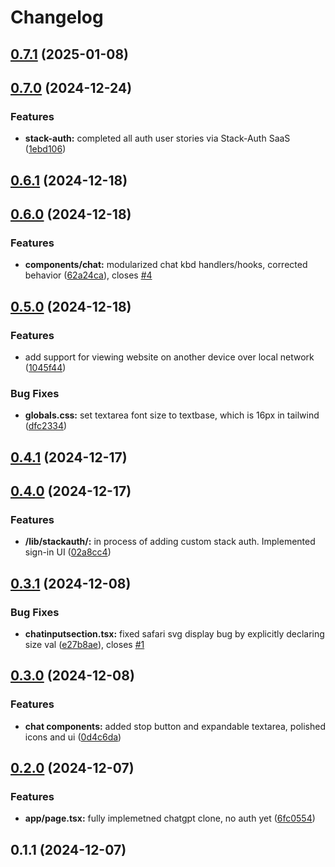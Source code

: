 # Changelog

## [0.7.1](https://github.com/KemingHe/buckeye-gpt/compare/v0.7.0...v0.7.1) (2025-01-08)

## [0.7.0](https://github.com/KemingHe/buckeye-gpt/compare/v0.6.1...v0.7.0) (2024-12-24)

### Features

* **stack-auth:** completed all auth user stories via Stack-Auth SaaS ([1ebd106](https://github.com/KemingHe/buckeye-gpt/commit/1ebd1066456217e1e5a61dfd476511bf5aeae22a))

## [0.6.1](https://github.com/KemingHe/buckeye-gpt/compare/v0.6.0...v0.6.1) (2024-12-18)

## [0.6.0](https://github.com/KemingHe/buckeye-gpt/compare/v0.5.0...v0.6.0) (2024-12-18)

### Features

* **components/chat:** modularized chat kbd handlers/hooks, corrected behavior ([62a24ca](https://github.com/KemingHe/buckeye-gpt/commit/62a24cae2fe9616c6e711d504a2159f56ccf8dde)), closes [#4](https://github.com/KemingHe/buckeye-gpt/issues/4)

## [0.5.0](https://github.com/KemingHe/buckeye-gpt/compare/v0.4.1...v0.5.0) (2024-12-18)

### Features

* add support for viewing website on another device over local network ([1045f44](https://github.com/KemingHe/buckeye-gpt/commit/1045f44460540b0ab6d394d946377a2c5a24f308))

### Bug Fixes

* **globals.css:** set textarea font size to textbase, which is 16px in tailwind ([dfc2334](https://github.com/KemingHe/buckeye-gpt/commit/dfc23348555cccfe6437fcf155ccfc007eb85215))

## [0.4.1](https://github.com/KemingHe/buckeye-gpt/compare/v0.4.0...v0.4.1) (2024-12-17)

## [0.4.0](https://github.com/KemingHe/buckeye-gpt/compare/v0.3.1...v0.4.0) (2024-12-17)

### Features

* **/lib/stackauth/:** in process of adding custom stack auth. Implemented sign-in UI ([02a8cc4](https://github.com/KemingHe/buckeye-gpt/commit/02a8cc45ef89a153f522139eaafb1aed149027c5))

## [0.3.1](https://github.com/KemingHe/buckeye-gpt/compare/v0.3.0...v0.3.1) (2024-12-08)

### Bug Fixes

* **chatinputsection.tsx:** fixed safari svg display bug by explicitly declaring size val ([e27b8ae](https://github.com/KemingHe/buckeye-gpt/commit/e27b8ae028746053541b27ad6f05a90701ef093e)), closes [#1](https://github.com/KemingHe/buckeye-gpt/issues/1)

## [0.3.0](https://github.com/KemingHe/buckeye-gpt/compare/v0.2.0...v0.3.0) (2024-12-08)

### Features

* **chat components:** added stop button and expandable textarea, polished icons and ui ([0d4c6da](https://github.com/KemingHe/buckeye-gpt/commit/0d4c6da96ff89ae756125af86226f79431e0cef2))

## [0.2.0](https://github.com/KemingHe/buckeye-gpt/compare/v0.1.1...v0.2.0) (2024-12-07)

### Features

* **app/page.tsx:** fully implemetned chatgpt clone, no auth yet ([6fc0554](https://github.com/KemingHe/buckeye-gpt/commit/6fc055422002014e4f96785683770c660aa2b0bc))

## 0.1.1 (2024-12-07)
